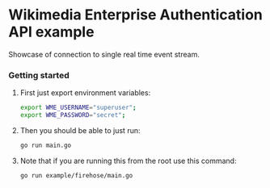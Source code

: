# Wikimedia Enterprise Authentication API example

Showcase of connection to single real time event stream. 

### Getting started

1. First just export environment variables:

    ```bash
    export WME_USERNAME="superuser";
    export WME_PASSWORD="secret";
    ```

1. Then you should be able to just run:

    ```bash
    go run main.go
    ```

1. Note that if you are running this from the root use this command:
    ```bash
    go run example/firehose/main.go
    ```
